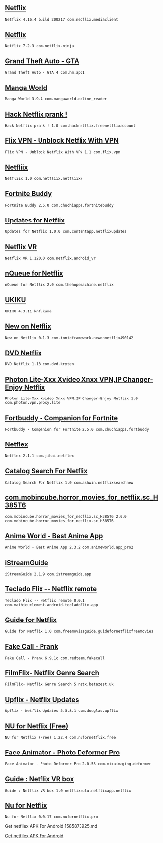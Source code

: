 
## [Netflix](https://aapks.com/apk/netflix-mobile/)
```
Netflix 4.16.4 build 200217 com.netflix.mediaclient
```

## [Netflix](https://aapks.com/apk/netflix-inc-netflix/)
```
Netflix 7.2.3 com.netflix.ninja
```

## [Grand Theft Auto - GTA](https://aapks.com/apk/or0-tools-v1/)
```
Grand Theft Auto - GTA 4 com.hm.app1
```

## [Manga World](https://aapks.com/apk/manga-world/)
```
Manga World 3.9.4 com.mangaworld.online_reader
```

## [Hack Netflix prank !](https://aapks.com/apk/netflix-hack/)
```
Hack Netflix prank ! 1.0 com.hacknetflix.freenetflixaccount
```

## [Flix VPN - Unblock Netflix With VPN](https://aapks.com/apk/flix-vpn-unblock-netflix-with-vpn/)
```
Flix VPN - Unblock Netflix With VPN 1.1 com.flix.vpn
```

## [Netfliix](https://aapks.com/apk/netfliix/)
```
Netfliix 1.0 com.netfliix.netfliixx
```

## [Fortnite Buddy](https://aapks.com/apk/com-chuchiapps-fortnitebuddy/)
```
Fortnite Buddy 2.5.0 com.chuchiapps.fortnitebuddy
```

## [Updates for Netflix](https://aapks.com/apk/updates-for-netflix/)
```
Updates for Netflix 1.0.0 com.contentapp.netflixupdates
```

## [Netflix VR](https://aapks.com/apk/netflix-vr/)
```
Netflix VR 1.120.0 com.netflix.android_vr
```

## [nQueue for Netflix](https://aapks.com/apk/nqueue-for-netflix/)
```
nQueue for Netflix 2.0 com.thehopemachine.netflix
```

## [UKIKU](https://aapks.com/apk/ukiku/)
```
UKIKU 4.3.11 knf.kuma
```

## [New on Netflix](https://aapks.com/apk/new-on-netflix/)
```
New on Netflix 0.1.3 com.ionicframework.newonnetflix490142
```

## [DVD Netflix](https://aapks.com/apk/dvd-netflix/)
```
DVD Netflix 1.13 com.dvd.kryten
```

## [Photon Lite-Xxx Xvideo Xnxx VPN,IP Changer-Enjoy Netflix](https://aapks.com/apk/photon-vpn-lite-fast/)
```
Photon Lite-Xxx Xvideo Xnxx VPN,IP Changer-Enjoy Netflix 1.0 com.photon.vpn.proxy.lite
```

## [Fortbuddy - Companion for Fortnite](https://aapks.com/apk/fortbuddy-companion-for-fortnite/)
```
Fortbuddy - Companion for Fortnite 2.5.0 com.chuchiapps.fortbuddy
```

## [Netflex](https://aapks.com/apk/netflex/)
```
Netflex 2.1.1 com.jihai.netflex
```

## [Catalog Search For Netflix](https://aapks.com/apk/catalog-search-for-netflix/)
```
Catalog Search For Netflix 1.0 com.ashwin.netflixsearchnew
```

## [com.mobincube.horror_movies_for_netflix.sc_H385T6](https://aapks.com/apk/horror-movies-for-netflix/)
```
com.mobincube.horror_movies_for_netflix.sc_H385T6 2.0.0 com.mobincube.horror_movies_for_netflix.sc_H385T6
```

## [Anime World - Best Anime App](https://aapks.com/apk/anime-world-best-anime-viewer-anime-app-world/)
```
Anime World - Best Anime App 2.3.2 com.animeworld.app_pro2
```

## [iStreamGuide](https://aapks.com/apk/istreamguide/)
```
iStreamGuide 2.1.9 com.istreamguide.app
```

## [Teclado Flix -- Netflix remote](https://aapks.com/apk/teclado-flix/)
```
Teclado Flix -- Netflix remote 0.0.1 com.mathieuclement.android.tecladoflix.app
```

## [Guide for Netflix](https://aapks.com/apk/guide-for-netflix/)
```
Guide for Netflix 1.0 com.freemoviesguide.guidefornetflixfreemovies
```

## [Fake Call - Prank](https://aapks.com/apk/fake-call-galaxy-s8-theme/)
```
Fake Call - Prank 6.9.1c com.redteam.fakecall
```

## [FilmFlix- Netflix Genre Search](https://aapks.com/apk/filmflix/)
```
FilmFlix- Netflix Genre Search 5 netx.betazest.uk
```

## [Upflix - Netflix Updates](https://aapks.com/apk/upflix/)
```
Upflix - Netflix Updates 5.5.8.1 com.douglas.upflix
```

## [NU for Netflix (Free)](https://aapks.com/apk/nu-for-netflix/)
```
NU for Netflix (Free) 1.22.4 com.nufornetflix.free
```

## [Face Animator - Photo Deformer Pro](https://aapks.com/apk/photo-deformer-pro/)
```
Face Animator - Photo Deformer Pro 2.0.53 com.mixaimaging.deformer
```

## [Guide : Netflix VR box](https://aapks.com/apk/guide-netflix-vr-box/)
```
Guide : Netflix VR box 1.0 netflixhulu.netflixapp.netflix
```

## [Nu for Netflix](https://aapks.com/apk/for-netflix/)
```
Nu for Netflix 0.0.17 com.nufornetflix.pro
```
Get netfilex APK For Android 1585873925.md

[Get netfilex APK For Android](https://aapks.com/?s=netfilex)

